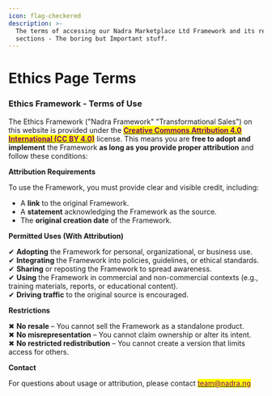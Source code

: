```yaml
---
icon: flag-checkered
description: >-
  The terms of accessing our Nadra Marketplace Ltd Framework and its related
  sections - The boring but Important stuff.
---
```


# Ethics Page Terms

### **Ethics Framework - Terms of Use**

The Ethics Framework ("Nadra Framework" "Transformational Sales") on this website is provided under the [<mark style="color:purple;">**Creative Commons Attribution 4.0 International (CC BY 4.0)**</mark>](https://creativecommons.org/licenses/by/4.0/deed.en) license. This means you are **free to adopt and implement** the Framework **as long as you provide proper attribution** and follow these conditions:

**Attribution Requirements**

To use the Framework, you must provide clear and visible credit, including:

* A **link** to the original Framework.
* A **statement** acknowledging the Framework as the source.
* The **original creation date** of the Framework.

**Permitted Uses (With Attribution)**

✔ **Adopting** the Framework for personal, organizational, or business use.\
✔ **Integrating** the Framework into policies, guidelines, or ethical standards.\
✔ **Sharing** or reposting the Framework to spread awareness.\
✔ **Using** the Framework in commercial and non-commercial contexts (e.g., training materials, reports, or educational content).\
✔ **Driving traffic** to the original source is encouraged.

**Restrictions**

✖ **No resale** – You cannot sell the Framework as a standalone product.\
✖ **No misrepresentation** – You cannot claim ownership or alter its intent.\
✖ **No restricted redistribution** – You cannot create a version that limits access for others.

**Contact**

For questions about usage or attribution, please contact [<mark style="color:purple;">team@nadra.ng</mark>](mailto:)

